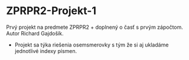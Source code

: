 # ZPRPR2-Projekt-1
Prvý projekt na predmete ZPRPR2 + doplnený o časť s prvým zápočtom. Autor Richard Gajdošík.
* Projekt sa týka riešenia osemsmerovky s tým že si aj ukladáme jednotlivé indexy písmen.
